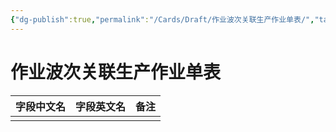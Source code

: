 ```yaml
---
{"dg-publish":true,"permalink":"/Cards/Draft/作业波次关联生产作业单表/","tags":["江淮毅昌/蝶创I-MES/MES"]}
---
```



# 作业波次关联生产作业单表

| **字段中文名** | **字段英文名** | **备注** |
| --------- | --------- | ------ |
|           |           |        |